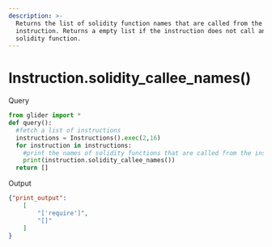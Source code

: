```yaml
---
description: >-
  Returns the list of solidity function names that are called from the
  instruction. Returns a empty list if the instruction does not call any
  solidity function.
---
```


# Instruction.solidity\_callee\_names()

Query

```python
from glider import *
def query():
  #fetch a list of instructions
  instructions = Instructions().exec(2,16) 
  for instruction in instructions:
    #print the names of solidity functions that are called from the instruction
    print(instruction.solidity_callee_names())
  return []
```

Output

```json
{"print_output": 
    [
        "['require']", 
        "[]"
    ]
}
```

